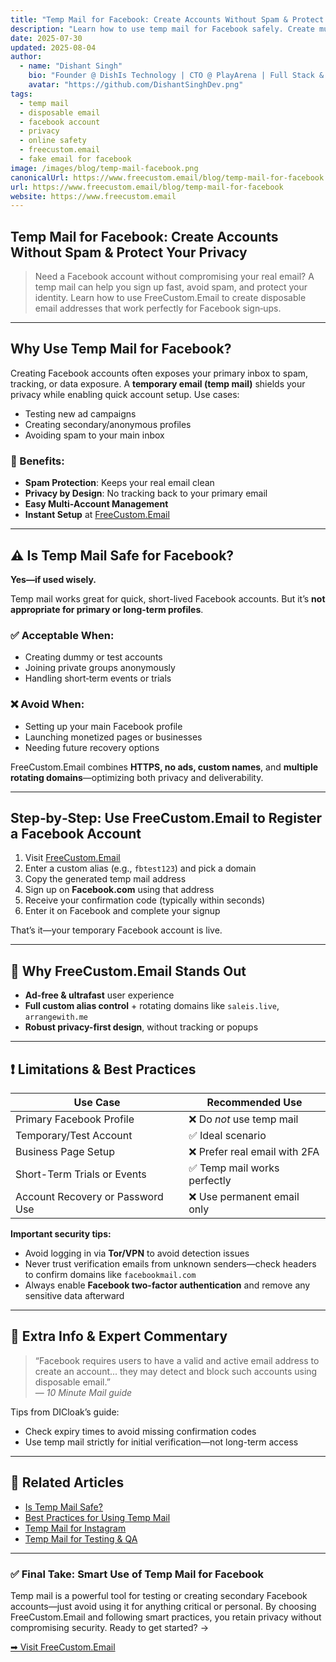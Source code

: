 ```yaml
---
title: "Temp Mail for Facebook: Create Accounts Without Spam & Protect Your Privacy"
description: "Learn how to use temp mail for Facebook safely. Create multiple accounts, bypass spam, and protect your primary email. Discover FreeCustom.Email as the best disposable email for Facebook."
date: 2025-07-30
updated: 2025-08-04
author:
  - name: "Dishant Singh"
    bio: "Founder @ DishIs Technology | CTO @ PlayArena | Full Stack & Python Developer | SEO Strategist | Privacy Advocate"
    avatar: "https://github.com/DishantSinghDev.png"
tags:
  - temp mail
  - disposable email
  - facebook account
  - privacy
  - online safety
  - freecustom.email
  - fake email for facebook
image: /images/blog/temp-mail-facebook.png
canonicalUrl: https://www.freecustom.email/blog/temp-mail-for-facebook
url: https://www.freecustom.email/blog/temp-mail-for-facebook
website: https://www.freecustom.email
---
```


## Temp Mail for Facebook: Create Accounts Without Spam & Protect Your Privacy

> Need a Facebook account without compromising your real email? A temp mail can help you sign up fast, avoid spam, and protect your identity. Learn how to use FreeCustom.Email to create disposable email addresses that work perfectly for Facebook sign‑ups.

---

## Why Use Temp Mail for Facebook?

Creating Facebook accounts often exposes your primary inbox to spam, tracking, or data exposure. A **temporary email (temp mail)** shields your privacy while enabling quick account setup. Use cases:

- Testing new ad campaigns  
- Creating secondary/anonymous profiles  
- Avoiding spam to your main inbox  

### 🚀 Benefits:
- **Spam Protection**: Keeps your real email clean  
- **Privacy by Design**: No tracking back to your primary email  
- **Easy Multi‑Account Management**  
- **Instant Setup** at [FreeCustom.Email](https://www.freecustom.email)  

---

## ⚠️ Is Temp Mail Safe for Facebook?

**Yes—if used wisely.**

Temp mail works great for quick, short-lived Facebook accounts. But it’s **not appropriate for primary or long-term profiles**.

### ✅ Acceptable When:
- Creating dummy or test accounts  
- Joining private groups anonymously  
- Handling short‑term events or trials  

### ❌ Avoid When:
- Setting up your main Facebook profile  
- Launching monetized pages or businesses  
- Needing future recovery options  

FreeCustom.Email combines **HTTPS, no ads, custom names**, and **multiple rotating domains**—optimizing both privacy and deliverability.

---

## Step‑by‑Step: Use FreeCustom.Email to Register a Facebook Account

1. Visit [FreeCustom.Email](https://www.freecustom.email)  
2. Enter a custom alias (e.g., `fbtest123`) and pick a domain  
3. Copy the generated temp mail address  
4. Sign up on **Facebook.com** using that address  
5. Receive your confirmation code (typically within seconds)  
6. Enter it on Facebook and complete your signup  

That’s it—your temporary Facebook account is live.

---

## 🧠 Why FreeCustom.Email Stands Out

- **Ad-free & ultrafast** user experience
- **Full custom alias control** + rotating domains like `saleis.live`, `arrangewith.me`
- **Robust privacy-first design**, without tracking or popups   

---

## ❗ Limitations & Best Practices

| Use Case                        | Recommended Use                             |
|--------------------------------|---------------------------------------------|
| Primary Facebook Profile        | ❌ Do *not* use temp mail                   |
| Temporary/Test Account          | ✅ Ideal scenario                            |
| Business Page Setup             | ❌ Prefer real email with 2FA                |
| Short-Term Trials or Events     | ✅ Temp mail works perfectly                 |
| Account Recovery or Password Use| ❌ Use permanent email only                  |

**Important security tips:**
- Avoid logging in via **Tor/VPN** to avoid detection issues
- Never trust verification emails from unknown senders—check headers to confirm domains like `facebookmail.com`
- Always enable **Facebook two-factor authentication** and remove any sensitive data afterward 

---

## 🔎 Extra Info & Expert Commentary

> “Facebook requires users to have a valid and active email address to create an account... they may detect and block such accounts using disposable email.”  
— *10 Minute Mail guide*

Tips from DICloak’s guide:
- Check expiry times to avoid missing confirmation codes  
- Use temp mail strictly for initial verification—not long-term access

---

## 📘 Related Articles

- [Is Temp Mail Safe?](https://www.freecustom.email/blog/is-temp-mail-safe)  
- [Best Practices for Using Temp Mail](https://www.freecustom.email/blog/best-practices-for-using-temp-mail)  
- [Temp Mail for Instagram](https://www.freecustom.email/blog/temp-mail-for-instagram)  
- [Temp Mail for Testing & QA](https://www.freecustom.email/blog/temp-mail-testing)  

---

### ✅ Final Take: Smart Use of Temp Mail for Facebook

Temp mail is a powerful tool for testing or creating secondary Facebook accounts—just avoid using it for anything critical or personal. By choosing FreeCustom.Email and following smart practices, you retain privacy without compromising security. Ready to get started? →

[➡ Visit FreeCustom.Email](https://www.freecustom.email)
